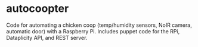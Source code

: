 # autocoopter
Code for automating a chicken coop (temp/humidity sensors, NoIR camera, automatic door) with a Raspberry Pi. Includes puppet code for the RPi, Dataplicity API, and REST server.
